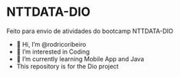 # NTTDATA-DIO
Feito para envio de atividades do bootcamp NTTDATA-DIO

- 👋 Hi, I’m @rodricoribeiro
- 👀 I’m interested in Coding
- 🌱 I’m currently learning Mobile App and Java
- This repository is for the Dio project
